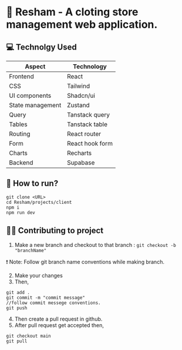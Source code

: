 # 💈 Resham - A cloting store management web application.


## 💻 Technolgy Used

| Aspect            | Technology        |
|-------------------|-------------------|
| Frontend          | React             |
| CSS               | Tailwind          |
| UI components     | Shadcn/ui         |
| State management  | Zustand           |
| Query             | Tanstack query    |
| Tables            | Tanstack table    |
| Routing           | React router      |
| Form              | React hook form   |
| Charts            | Recharts          |
| Backend           | Supabase          |


## 🤨 How to run?

```
git clone <URL>
cd Resham/projects/client
npm i
npm run dev
```
## 👩‍💻 Contributing to project

1. Make a new branch and checkout to that branch :
` git checkout -b "branchName" `

❗ Note: Follow git branch name conventions while making branch.

2. Make your changes
3. Then,
``` 
git add .
git commit -m "commit message" 
//follow commit messege conventions.
git push
```
4. Then create a pull request in github.
5. After pull request get accepted then,
```
git checkout main
git pull
```
